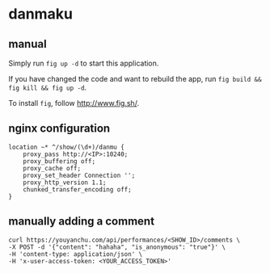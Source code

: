 danmaku
=======

manual
------

Simply run `fig up -d` to start this application.

If you have changed the code and want to rebuild the app, run
`fig build && fig kill && fig up -d`.

To install `fig`, follow <http://www.fig.sh/>.

nginx configuration
-------------------

```
location ~* ^/show/(\d+)/danmu {
	proxy_pass http://<IP>:10240;
	proxy_buffering off;
	proxy_cache off;
	proxy_set_header Connection '';
	proxy_http_version 1.1;
	chunked_transfer_encoding off;
}
```

manually adding a comment
-------------------------

```
curl https://youyanchu.com/api/performances/<SHOW_ID>/comments \
-X POST -d '{"content": "hahaha", "is_anonymous": "true"}' \
-H 'content-type: application/json' \
-H 'x-user-access-token: <YOUR_ACCESS_TOKEN>'
```
